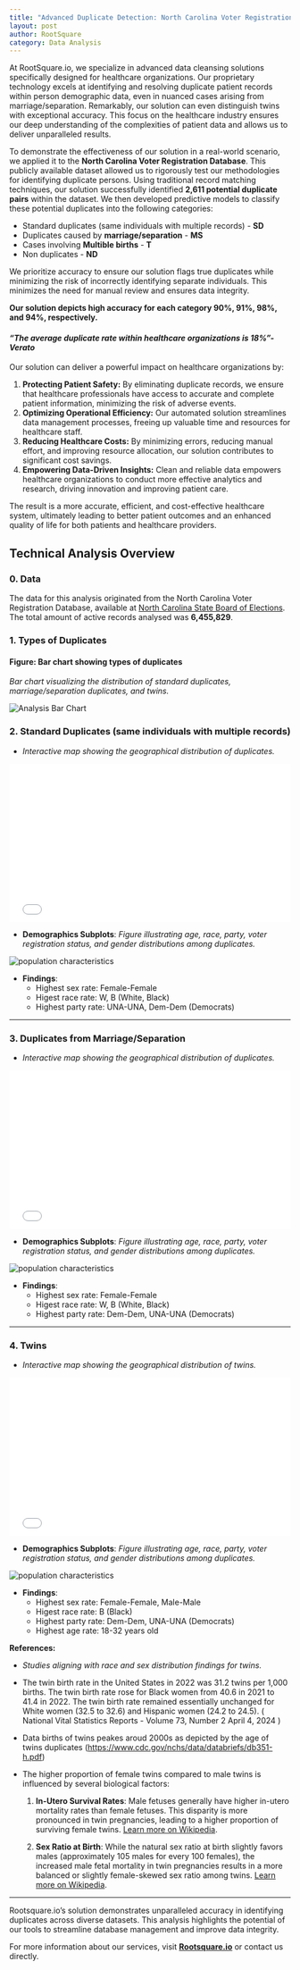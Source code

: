 ```yaml
---
title: "Advanced Duplicate Detection: North Carolina Voter Registration Database Analysis"
layout: post
author: RootSquare
category: Data Analysis
---
```



At RootSquare.io, we specialize in advanced data cleansing solutions specifically designed for healthcare organizations. Our proprietary technology excels at identifying and resolving duplicate patient records within person demographic data, even in nuanced cases arising from marriage/separation. Remarkably, our solution can even distinguish twins with exceptional accuracy. This focus on the healthcare industry ensures our deep understanding of the complexities of patient data and allows us to deliver unparalleled results.
    
     

To demonstrate the effectiveness of our solution in a real-world scenario, we applied it to the **North Carolina Voter Registration Database**. This publicly available dataset allowed us to rigorously test our methodologies for identifying duplicate persons. Using traditional record matching techniques, our solution successfully identified **2,611 potential duplicate pairs** within the dataset. We then developed predictive models to classify these potential duplicates into the following categories:

- Standard duplicates (same individuals with multiple records)  - **SD**
- Duplicates caused by **marriage/separation**  - **MS**
- Cases involving **Multible births**  - **T**
- Non duplicates - **ND**

We prioritize accuracy to ensure our solution flags true duplicates while minimizing the risk of incorrectly identifying separate individuals. 
This minimizes the need for manual review and ensures data integrity.

**Our solution depicts high accuracy for each category 90%, 91%, 98%, and 94%, respectively.** 

#### *“The average duplicate rate within healthcare organizations is 18%”- Verato*

Our solution can deliver a powerful impact on healthcare organizations by:

1.  **Protecting Patient Safety:** By eliminating duplicate records, we ensure that healthcare professionals have access to accurate and complete patient information, minimizing the risk of adverse events.
2.  **Optimizing Operational Efficiency:** Our automated solution streamlines data management processes, freeing up valuable time and resources for healthcare staff.
3.  **Reducing Healthcare Costs:** By minimizing errors, reducing manual effort, and improving resource allocation, our solution contributes to significant cost savings.
4.  **Empowering Data-Driven Insights:** Clean and reliable data empowers healthcare organizations to conduct more effective analytics and research, driving innovation and improving patient care.

The result is a more accurate, efficient, and cost-effective healthcare system, ultimately leading to better patient outcomes and an enhanced quality of life for both patients and healthcare providers.

## Technical Analysis Overview

### 0. Data

The data for this analysis originated from the North Carolina Voter Registration Database, available at [North Carolina State Board of Elections](https://www.ncsbe.gov/results-data/voter-registration-data).
The total amount of active records analysed was **6,455,829**. 

### 1. Types of Duplicates  

#### **Figure: Bar chart showing types of duplicates**  
*Bar chart visualizing the distribution of standard duplicates, marriage/separation duplicates, and twins.*

![Analysis Bar Chart](/dup_figs_maps/plot_dups_types.png "Bar Chart of Duplicate Types")


### 2. Standard Duplicates (same individuals with multiple records)  

- *Interactive map showing the geographical distribution of duplicates.*  

<div style="position: relative; width: 100%; padding-bottom: 56.25%;">
    <iframe 
        src="/dup_figs_maps/map_standard_dups.html" 
        style="position: absolute; width: 100%; height: 100%; border: none;">
    </iframe>
</div>

- **Demographics Subplots**: *Figure illustrating age, race, party, voter registration status, and gender distributions among duplicates.*

![population characteristics](/dup_figs_maps/plot_stand_dups_stats.png)

- **Findings**:  
  - Highest sex rate: Female-Female
  - Higest race rate: W, B (White, Black) 
  - Highest party rate: UNA-UNA, Dem-Dem (Democrats)  

---

### 3. Duplicates from Marriage/Separation  

- *Interactive map showing the geographical distribution of duplicates.*  

<div style="position: relative; width: 100%; padding-bottom: 56.25%;">
    <iframe 
        src="/dup_figs_maps/map_married_dups.html" 
        style="position: absolute; width: 100%; height: 100%; border: none;">
    </iframe>
</div>

- **Demographics Subplots**: *Figure illustrating age, race, party, voter registration status, and gender distributions among duplicates.*

![population characteristics](/dup_figs_maps/plot_married_dups_stats.png)

- **Findings**:  
  - Highest sex rate: Female-Female
  - Higest race rate: W, B (White, Black) 
  - Highest party rate: Dem-Dem, UNA-UNA (Democrats)   
  
---

### 4. Twins  

- *Interactive map showing the geographical distribution of twins.*  

<div style="position: relative; width: 100%; padding-bottom: 56.25%;">
    <iframe 
        src="/dup_figs_maps/map_twins.html" 
        style="position: absolute; width: 100%; height: 100%; border: none;">
    </iframe>
</div>

- **Demographics Subplots**: *Figure illustrating age, race, party, voter registration status, and gender distributions among duplicates.*

![population characteristics](/dup_figs_maps/plot_twins_stats.png)

- **Findings**:  
  - Highest sex rate: Female-Female, Male-Male
  - Higest race rate: B (Black) 
  - Highest party rate: Dem-Dem, UNA-UNA (Democrats) 
  - Highest age rate: 18-32 years old

**References:**  
- *Studies aligning with race and sex distribution findings for twins.*  
- The twin birth rate in the United States in 2022 was 31.2 twins per 1,000 births. The twin birth rate rose for Black women from 40.6 in 2021 to 41.4 in 2022.  The twin birth rate remained essentially unchanged for White women (32.5 to 32.6) and Hispanic women (24.2 to 24.5). ( National Vital Statistics Reports - Volume 73, Number 2 April 4, 2024 )
- Data births of twins peakes aroud 2000s as depicted by the age of twins duplicates (https://www.cdc.gov/nchs/data/databriefs/db351-h.pdf)
- The higher proportion of female twins compared to male twins is influenced by several biological factors:

    1. **In-Utero Survival Rates**: Male fetuses generally have higher in-utero mortality rates than female fetuses. This disparity is more pronounced in twin pregnancies, leading to a higher proportion of surviving female twins. [Learn more on Wikipedia](https://en.wikipedia.org/wiki/Twin).

    2. **Sex Ratio at Birth**: While the natural sex ratio at birth slightly favors males (approximately 105 males for every 100 females), the increased male fetal mortality in twin pregnancies results in a more balanced or slightly female-skewed sex ratio among twins. [Learn more on Wikipedia](https://en.wikipedia.org/wiki/Twin).


---

Rootsquare.io’s solution demonstrates unparalleled accuracy in identifying duplicates across diverse datasets. This analysis highlights the potential of our tools to streamline database management and improve data integrity.

For more information about our services, visit **[Rootsquare.io](https://rootsquare.io)** or contact us directly.  
